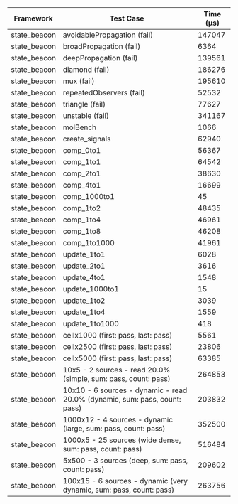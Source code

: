 | Framework | Test Case | Time (μs) |
| --- | --- | --- |
| state_beacon | avoidablePropagation (fail) | 147047 |
| state_beacon | broadPropagation (fail) | 6364 |
| state_beacon | deepPropagation (fail) | 139561 |
| state_beacon | diamond (fail) | 186276 |
| state_beacon | mux (fail) | 195610 |
| state_beacon | repeatedObservers (fail) | 52532 |
| state_beacon | triangle (fail) | 77627 |
| state_beacon | unstable (fail) | 341167 |
| state_beacon | molBench | 1066 |
| state_beacon | create_signals | 62940 |
| state_beacon | comp_0to1 | 56367 |
| state_beacon | comp_1to1 | 64542 |
| state_beacon | comp_2to1 | 38630 |
| state_beacon | comp_4to1 | 16699 |
| state_beacon | comp_1000to1 | 45 |
| state_beacon | comp_1to2 | 48435 |
| state_beacon | comp_1to4 | 46961 |
| state_beacon | comp_1to8 | 46208 |
| state_beacon | comp_1to1000 | 41961 |
| state_beacon | update_1to1 | 6028 |
| state_beacon | update_2to1 | 3616 |
| state_beacon | update_4to1 | 1548 |
| state_beacon | update_1000to1 | 15 |
| state_beacon | update_1to2 | 3039 |
| state_beacon | update_1to4 | 1559 |
| state_beacon | update_1to1000 | 418 |
| state_beacon | cellx1000 (first: pass, last: pass) | 5561 |
| state_beacon | cellx2500 (first: pass, last: pass) | 23806 |
| state_beacon | cellx5000 (first: pass, last: pass) | 63385 |
| state_beacon | 10x5 - 2 sources - read 20.0% (simple, sum: pass, count: pass) | 264853 |
| state_beacon | 10x10 - 6 sources - dynamic - read 20.0% (dynamic, sum: pass, count: pass) | 203832 |
| state_beacon | 1000x12 - 4 sources - dynamic (large, sum: pass, count: pass) | 352500 |
| state_beacon | 1000x5 - 25 sources (wide dense, sum: pass, count: pass) | 516484 |
| state_beacon | 5x500 - 3 sources (deep, sum: pass, count: pass) | 209602 |
| state_beacon | 100x15 - 6 sources - dynamic (very dynamic, sum: pass, count: pass) | 263756 |
